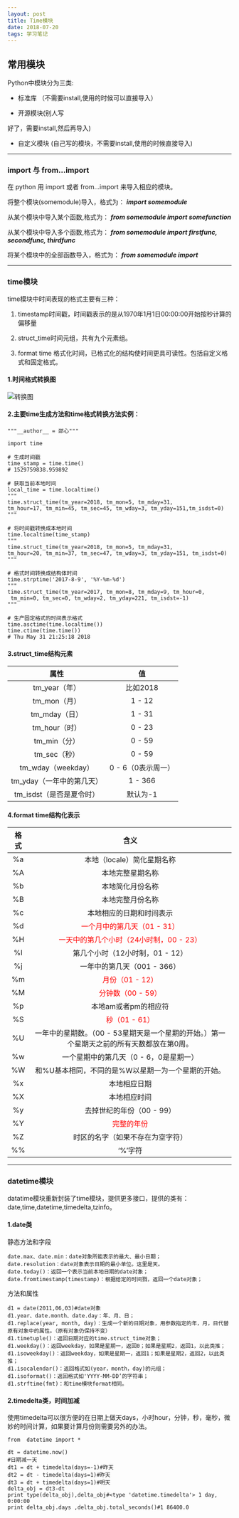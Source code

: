 ```yaml
---
layout: post
title: Time模块
date: 2018-07-20
tags: 学习笔记
---
```

## 常用模块  
Python中模块分为三类:  

-    标准库  （不需要install,使用的时候可以直接导入）

-    开源模块(别人写



好了，需要install,然后再导入)

-    自定义模块  (自己写的模块，不需要install,使用的时候直接导入)  

---

### import 与 from...import  
在 python 用 import 或者 from...import 来导入相应的模块。  

将整个模块(somemodule)导入，格式为： ***import somemodule*** 

从某个模块中导入某个函数,格式为： ***from somemodule import  somefunction***  

从某个模块中导入多个函数,格式为： ***from somemodule import firstfunc, secondfunc, thirdfunc***  

将某个模块中的全部函数导入，格式为： ***from somemodule import***   

---

### time模块  
time模块中时间表现的格式主要有三种：

1. timestamp时间戳，时间戳表示的是从1970年1月1日00:00:00开始按秒计算的偏移量  

2. struct_time时间元组，共有九个元素组。

3. format time 格式化时间，已格式化的结构使时间更具可读性。包括自定义格式和固定格式。  

#### 1.时间格式转换图  
![](http://ogjdtuxan.bkt.clouddn.com/time.png "转换图")  

#### 2.主要time生成方法和time格式转换方法实例：  

	"""__author__ = 邵心"""

	import time

	# 生成时间戳
	time_stamp = time.time()
	# 1529759838.959892
	
	# 获取当前本地时间
	local_time = time.localtime()
	"""
	time.struct_time(tm_year=2018, tm_mon=5, tm_mday=31, 
	tm_hour=17, tm_min=45, tm_sec=45, tm_wday=3, tm_yday=151,tm_isdst=0)
	"""
	
	# 将时间戳转换成本地时间
	time.localtime(time_stamp)
	"""
	time.struct_time(tm_year=2018, tm_mon=5, tm_mday=31, 
	tm_hour=20, tm_min=37, tm_sec=47, tm_wday=3, tm_yday=151, tm_isdst=0)
	"""
	
	# 格式时间转换成结构体时间
	time.strptime('2017-8-9', '%Y-%m-%d')
	"""
	time.struct_time(tm_year=2017, tm_mon=8, tm_mday=9, tm_hour=0,
	 tm_min=0, tm_sec=0, tm_wday=2, tm_yday=221, tm_isdst=-1)
	"""
	
	# 生产固定格式的时间表示格式
	time.asctime(time.localtime())
	time.ctime(time.time())
	# Thu May 31 21:25:18 2018




#### 3.struct_time结构元素  

|        属性        |      值       |
| :--------------: | :----------: |
|    tm_year（年）    |    比如2018    |
|    tm_mon（月）     |    1 - 12    |
|    tm_mday（日）    |    1 - 31    |
|    tm_hour（时）    |    0 - 23    |
|    tm_min（分）     |    0 - 59    |
|    tm_sec（秒）     |    0 - 59    |
| tm_wday（weekday） | 0 - 6（0表示周一） |
| tm_yday（一年中的第几天） |   1 - 366    |
| tm_isdst（是否是夏令时） |    默认为-1     |



#### 4.format time结构化表示  

|  格式  |                    含义                    |
| :--: | :--------------------------------------: |
|  %a  |             本地（locale）简化星期名称             |
|  %A  |                 本地完整星期名称                 |
|  %b  |                 本地简化月份名称                 |
|  %B  |                 本地完整月份名称                 |
|  %c  |               本地相应的日期和时间表示               |
|  %d  | <font color=ff0000>一个月中的第几天（01 - 31）</font> |
|  %H  | <font color=ff0000>一天中的第几个小时（24小时制，00 - 23）</font> |
|  %I  |           第几个小时（12小时制，01 - 12）           |
|  %j  |            一年中的第几天（001 - 366）            |
|  %m  |  <font color=ff0000>月份（01 - 12）</font>   |
|  %M  |  <font color=ff0000>分钟数（00 - 59）</font>  |
|  %p  |               本地am或者pm的相应符               |
|  %S  |   <font color=ff0000>秒（01 - 61）</font>   |
|  %U  | 一年中的星期数。（00 - 53星期天是一个星期的开始。）第一个星期天之前的所有天数都放在第0周。 |
|  %w  |          一个星期中的第几天（0 - 6，0是星期一）          |
|  %W  |       和%U基本相同，不同的是%W以星期一为一个星期的开始。        |
|  %x  |                  本地相应日期                  |
|  %X  |                  本地相应时间                  |
|  %y  |             去掉世纪的年份（00 - 99）             |
|  %Y  |     <font color=ff0000>完整的年份</font>      |
|  %Z  |             时区的名字（如果不存在为空字符）             |
|  %%  |                  ‘%’字符                   |

---
### datetime模块  
datatime模块重新封装了time模块，提供更多接口，提供的类有：date,time,datetime,timedelta,tzinfo。  

#### 1.date类  

静态方法和字段  

	date.max、date.min：date对象所能表示的最大、最小日期；
	date.resolution：date对象表示日期的最小单位。这里是天。
	date.today()：返回一个表示当前本地日期的date对象；
	date.fromtimestamp(timestamp)：根据给定的时间戮，返回一个date对象；

方法和属性

	d1 = date(2011,06,03)#date对象
	d1.year、date.month、date.day：年、月、日；
	d1.replace(year, month, day)：生成一个新的日期对象，用参数指定的年，月，日代替原有对象中的属性。（原有对象仍保持不变）
	d1.timetuple()：返回日期对应的time.struct_time对象；
	d1.weekday()：返回weekday，如果是星期一，返回0；如果是星期2，返回1，以此类推；
	d1.isoweekday()：返回weekday，如果是星期一，返回1；如果是星期2，返回2，以此类推；
	d1.isocalendar()：返回格式如(year，month，day)的元组；
	d1.isoformat()：返回格式如'YYYY-MM-DD’的字符串；
	d1.strftime(fmt)：和time模块format相同。  


#### 2.timedelta类，时间加减  
使用timedelta可以很方便的在日期上做天days，小时hour，分钟，秒，毫秒，微妙的时间计算，如果要计算月份则需要另外的办法。  


	from  datetime import *

	dt = datetime.now()
	#日期减一天
	dt1 = dt + timedelta(days=-1)#昨天
	dt2 = dt - timedelta(days=1)#昨天
	dt3 = dt + timedelta(days=1)#明天
	delta_obj = dt3-dt
	print type(delta_obj),delta_obj#<type 'datetime.timedelta'> 1 day, 0:00:00
	print delta_obj.days ,delta_obj.total_seconds()#1 86400.0
